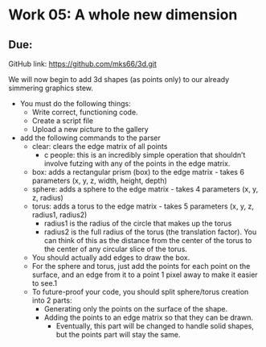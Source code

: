 # Work 05: A whole new dimension

## Due:

GitHub link: <https://github.com/mks66/3d.git>

We will now begin to add 3d shapes (as points only) to our already simmering graphics stew.

- You must do the following things:
  - Write correct, functioning code.
  - Create a script file
  - Upload a new picture to the gallery
- add the following commands to the parser
  - clear: clears the edge matrix of all points
    - c people: this is an incredibly simple operation that shouldn’t involve futzing with any of the points in the edge matrix.
  - box: adds a rectangular prism (box) to the edge matrix - takes 6 parameters (x, y, z, width, height, depth)
  - sphere: adds a sphere to the edge matrix - takes 4 parameters (x, y, z, radius)
  - torus: adds a torus to the edge matrix - takes 5 parameters (x, y, z, radius1, radius2)
    - radius1 is the radius of the circle that makes up the torus
    - radius2 is the full radius of the torus (the translation factor). You can think of this as the distance from the center of the torus to the center of any circular slice of the torus.
  - You should actually add edges to draw the box.
  - For the sphere and torus, just add the points for each point on the surface, and an edge from it to a point 1 pixel away to make it easier to see.1
  - To future-proof your code, you should split sphere/torus creation into 2 parts:
    - Generating only the points on the surface of the shape.
    - Adding the points to an edge matrix so that they can be drawn.
      - Eventually, this part will be changed to handle solid shapes, but the points part will stay the same.
